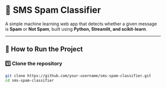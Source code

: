 # 📩 SMS Spam Classifier

A simple machine learning web app that detects whether a given message is **Spam** or **Not Spam**, built using **Python, Streamlit, and scikit-learn**.

---

## 🚀 How to Run the Project

### 1️⃣ Clone the repository

```bash
git clone https://github.com/your-username/sms-spam-classifier.git
cd sms-spam-classifier
